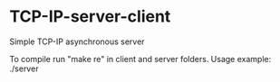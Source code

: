 # TCP-IP-server-client
Simple TCP-IP asynchronous server
 
 To compile run "make re" in client and server folders.
Usage example:
./server <host> <port>
